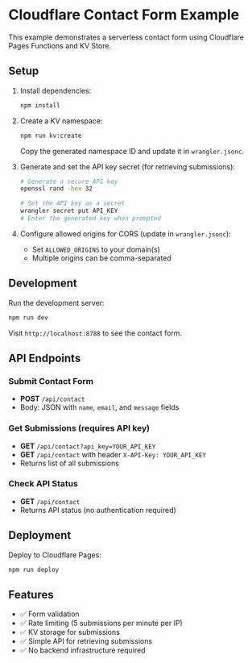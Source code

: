 # Cloudflare Contact Form Example

This example demonstrates a serverless contact form using Cloudflare Pages Functions and KV Store.

## Setup

1. Install dependencies:
   ```bash
   npm install
   ```

2. Create a KV namespace:
   ```bash
   npm run kv:create
   ```
   
   Copy the generated namespace ID and update it in `wrangler.jsonc`.

3. Generate and set the API key secret (for retrieving submissions):
   ```bash
   # Generate a secure API key
   openssl rand -hex 32
   
   # Set the API key as a secret
   wrangler secret put API_KEY
   # Enter the generated key when prompted
   ```

4. Configure allowed origins for CORS (update in `wrangler.jsonc`):
   - Set `ALLOWED_ORIGINS` to your domain(s)
   - Multiple origins can be comma-separated

## Development

Run the development server:
```bash
npm run dev
```

Visit `http://localhost:8788` to see the contact form.

## API Endpoints

### Submit Contact Form
- **POST** `/api/contact`
- Body: JSON with `name`, `email`, and `message` fields

### Get Submissions (requires API key)
- **GET** `/api/contact?api_key=YOUR_API_KEY`
- **GET** `/api/contact` with header `X-API-Key: YOUR_API_KEY`
- Returns list of all submissions

### Check API Status
- **GET** `/api/contact`
- Returns API status (no authentication required)

## Deployment

Deploy to Cloudflare Pages:
```bash
npm run deploy
```

## Features

- ✅ Form validation
- ✅ Rate limiting (5 submissions per minute per IP)
- ✅ KV storage for submissions
- ✅ Simple API for retrieving submissions
- ✅ No backend infrastructure required